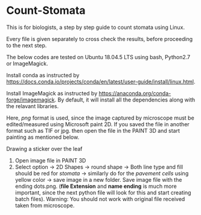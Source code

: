 # Count-Stomata

This is for biologists, a step by step guide to count stomata using Linux. 

Every file is given separately to cross check the results,  before proceeding to the next step.

The below codes are tested on Ubuntu 18.04.5 LTS using bash, Python2.7 or ImageMagick.

Install conda as instructed by https://docs.conda.io/projects/conda/en/latest/user-guide/install/linux.html. 

Install ImageMagick as instructed by https://anaconda.org/conda-forge/imagemagick. By default, it will install all the dependencies along with the relavant libraries.

Here, *png* format is used, since the image captured by microscope must be edited/measured using Microsoft paint 2D. If you saved the file in another format such as TIF or jpg. then open the file in the PAINT 3D and start painting as mentioned below.

Drawing a sticker over the leaf
1. Open image file in PAINT 3D
2. Select option -> 2D Shapes -> round shape -> Both line type and fill should be red for _stomata_ -> similarly do for the _pavement cells_ using yellow color -> save image in a new folder. Save image file with the ending dots.png. (**file Extension** and **name ending** is much more important, since the next python file will look for this and start creating batch files). Warning: You should not work with original file received taken from microscope.




